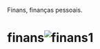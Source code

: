 Finans, finanças pessoais.

# finans![finans1](https://user-images.githubusercontent.com/77166769/117010687-6b13ec00-acc3-11eb-9c18-af98b25becf6.gif)


